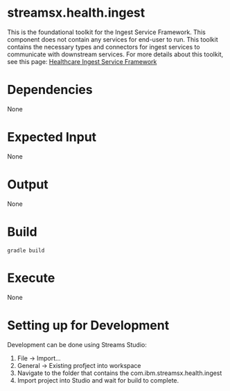 # streamsx.health.ingest

This is the foundational toolkit for the Ingest Service Framework.  This component does not contain any services for end-user to run.  This toolkit contains the necessary types and connectors for ingest services to communicate with downstream services. 
For more details about this toolkit, see this page: [Healthcare Ingest Service Framework](https://github.com/IBMStreams/streamsx.health/wiki/Ingest-Service-Framework)

# Dependencies

None

# Expected Input

None

# Output

None

# Build 

`gradle build`

# Execute

None

# Setting up for Development

Development can be done using Streams Studio:

1.  File -> Import...
1.  General -> Existing profject into workspace
1.  Navigate to the folder that contains the com.ibm.streamsx.health.ingest
1.  Import project into Studio and wait for build to complete.
